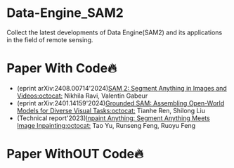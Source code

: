 # Data-Engine_SAM2

Collect the latest developments of Data Engine(SAM2) and its applications in the field of remote sensing.

# Paper With Code🔥

  + (eprint arXiv:2408.00714'2024)[SAM 2: Segment Anything in Images and Videos](https://doi.org/10.48550/arXiv.2408.00714)[:octocat:](https://github.com/facebookresearch/segment-anything-2) Nikhila Ravi, Valentin Gabeur
  + (eprint arXiv:2401.14159'2024)[Grounded SAM: Assembling Open-World Models for Diverse Visual Tasks](https://doi.org/10.48550/arXiv.2401.14159)[:octocat:](https://github.com/IDEA-Research/Grounded-Segment-Anything) Tianhe Ren, Shilong Liu
  + (Technical report'2023)[Inpaint Anything: Segment Anything Meets Image Inpainting](https://doi.org/10.48550/arXiv.2304.06790)[:octocat:](https://github.com/geekyutao/Inpaint-Anything) Tao Yu, Runseng Feng, Ruoyu Feng

 # Paper WithOUT Code🔥
